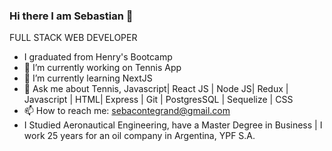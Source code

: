 

### Hi there I am Sebastian 👋
FULL STACK WEB DEVELOPER
- I graduated from Henry's Bootcamp
- 🔭 I’m currently working on Tennis App
- 🌱 I’m currently learning NextJS
- 💬 Ask me about Tennis, Javascript| React JS | Node JS| Redux | Javascript | HTML| Express | Git | PostgresSQL | Sequelize | CSS
- 📫 How to reach me: sebacontegrand@gmail.com
- I Studied Aeronautical Engineering, have a Master Degree in Business | I work 25 years for an oil company in Argentina, YPF S.A.

<!--
**sebacontegrand/sebacontegrand** is a ✨ _special_ ✨ repository because its `README.md` (this file) appears on your GitHub profile.

Here are some ideas to get you started:

- 🔭 I’m currently working on Tennis App
- 🌱 I’m currently learning NextJS
- 💬 Ask me about ...
- 📫 How to reach me: sebacontegrand@gmail.com

-->
